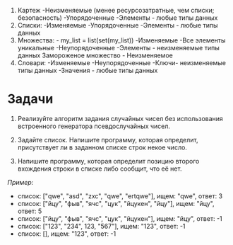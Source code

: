 1) Картеж
    -Неизменяемые
    (менее ресурсозатратные, чем списки; безопасность)
    -Упорядоченные
    -Элементы - любые типы данных
2) Списки:
   -Изменяемые
   -Упорядоченные
   -Элементы - любые типы данных 
3) Множества: - my_list = list(set(my_list))
   -Изменяемые
   -Все элементы уникальные
   -Неупорядоченные
   -Элементы - неизменяемые типы данных
   Замороженое множество - Неизменяемое 
4) Словари:
   -Изменяемые
   -Неупорядоченные
   -Ключи- неизменяемые типы данных
   -Значения - любые типы данных


# Задачи #

1. Реализуйте алгоритм задания случайных чисел без использования встроенного генератора псевдослучайных чисел.

2. Задайте список. Напишите программу, которая определит, присутствует ли в заданном списке строк некое число.

3. Напишите программу, которая определит позицию второго вхождения строки в списке либо сообщит, что её нет.

*Пример:*

- список: ["qwe", "asd", "zxc", "qwe", "ertqwe"], ищем: "qwe", ответ: 3
- список: ["йцу", "фыв", "ячс", "цук", "йцукен", "йцу"], ищем: "йцу", ответ: 5
- список: ["йцу", "фыв", "ячс", "цук", "йцукен"], ищем: "йцу", ответ: -1
- список: ["123", "234", 123, "567"], ищем: "123", ответ: -1
- список: [], ищем: "123", ответ: -1